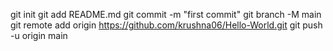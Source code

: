 git init
git add README.md
git commit -m "first commit"
git branch -M main
git remote add origin https://github.com/krushna06/Hello-World.git
git push -u origin main
